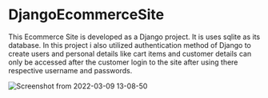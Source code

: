 # DjangoEcommerceSite
This Ecommerce Site is developed as a Django project. It is uses sqlite as its database. In this project i also utilized authentication method of Django to create users and personal details like cart items and customer details can only be accessed after the customer login to the site after using there respective username and passwords.


![Screenshot from 2022-03-09 13-08-50](https://user-images.githubusercontent.com/98304528/157396801-3c39be4d-c9e2-4021-b998-fee160aeda7e.png)
